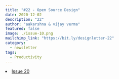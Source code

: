 ```yaml
---
title: "#22 - Open Source Design"
date: 2020-12-02
description: "22"
author: "aakarshna & vijay verma"
featured: false
image: ./issue-10.png
mailchimp_link: "https://bit.ly/designletter-22"
category:
  - newsletter
tags:
  - Productivity
---
```

<li><a href="https://bit.ly/designletter-22">Issue 20</a></li>
